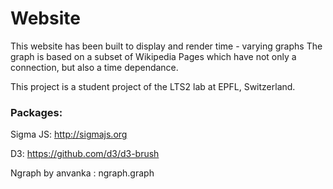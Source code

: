 # Website
This website has been built to display and render time - varying graphs
The graph is based on a subset of Wikipedia Pages which have not only a connection, but also a time dependance.

This project is a student project of the LTS2 lab at EPFL, Switzerland.

### Packages:

Sigma JS:
http://sigmajs.org

D3:
https://github.com/d3/d3-brush

Ngraph by anvanka :
ngraph.graph
